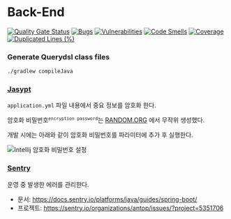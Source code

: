 # Back-End

[![Quality Gate Status](https://sonarcloud.io/api/project_badges/measure?project=antop-dev_billiards-love%3Aback-end&metric=alert_status)](https://sonarcloud.io/dashboard?id=antop-dev_billiards-love%3Aback-end)
[![Bugs](https://sonarcloud.io/api/project_badges/measure?project=antop-dev_billiards-love%3Aback-end&metric=bugs)](https://sonarcloud.io/dashboard?id=antop-dev_billiards-love%3Aback-end)
[![Vulnerabilities](https://sonarcloud.io/api/project_badges/measure?project=antop-dev_billiards-love%3Aback-end&metric=vulnerabilities)](https://sonarcloud.io/dashboard?id=antop-dev_billiards-love%3Aback-end)
[![Code Smells](https://sonarcloud.io/api/project_badges/measure?project=antop-dev_billiards-love%3Aback-end&metric=code_smells)](https://sonarcloud.io/dashboard?id=antop-dev_billiards-love%3Aback-end)
[![Coverage](https://sonarcloud.io/api/project_badges/measure?project=antop-dev_billiards-love%3Aback-end&metric=coverage)](https://sonarcloud.io/dashboard?id=antop-dev_billiards-love%3Aback-end)
[![Duplicated Lines (%)](https://sonarcloud.io/api/project_badges/measure?project=antop-dev_billiards-love%3Aback-end&metric=duplicated_lines_density)](https://sonarcloud.io/dashboard?id=antop-dev_billiards-love%3Aback-end)

### Generate Querydsl class files

```bash
./gradlew compileJava
```

### [Jasypt](https://github.com/ulisesbocchio/jasypt-spring-boot)

`application.yml` 파일 내용에서 중요 정보를 암호화 한다.

암호화 비밀번호<sup>`encryption password`</sup>는 [RANDOM.ORG](https://www.random.org/strings) 에서 무작위 생성했다.

개발 시에는 아래와 같이 암호화 비밀번호를 파라미터에 추가 후 실행한다.

![Intellij 암호화 비밀번호 설정](https://i.imgur.com/aXSRNu7.png)

### [Sentry](https://sentry.io/)

운영 중 발생한 에러를 관리한다.

* 문서: https://docs.sentry.io/platforms/java/guides/spring-boot/
* 프로젝트: https://sentry.io/organizations/antop/issues/?project=5351706
